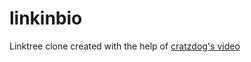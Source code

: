 # linkinbio
Linktree clone created with the help of [cratzdog's video](https://www.youtube.com/watch?v=u71pHOyvBp0)